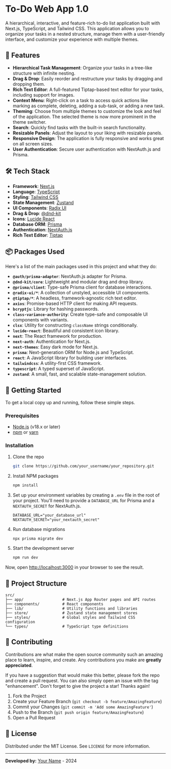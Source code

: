 # To-Do Web App 1.0

A hierarchical, interactive, and feature-rich to-do list application built with Next.js, TypeScript, and Tailwind CSS. This application allows you to organize your tasks in a nested structure, manage them with a user-friendly interface, and customize your experience with multiple themes.

## 🚀 Features

-   **Hierarchical Task Management**: Organize your tasks in a tree-like structure with infinite nesting.
-   **Drag & Drop**: Easily reorder and restructure your tasks by dragging and dropping them.
-   **Rich Text Editor**: A full-featured Tiptap-based text editor for your tasks, including support for images.
-   **Context Menu**: Right-click on a task to access quick actions like marking as complete, deleting, adding a sub-task, or adding a new task.
-   **Theming**: Choose from multiple themes to customize the look and feel of the application. The selected theme is now more prominent in the theme switcher.
-   **Search**: Quickly find tasks with the built-in search functionality.
-   **Resizable Panels**: Adjust the layout to your liking with resizable panels.
-   **Responsive Design**: The application is fully responsive and works great on all screen sizes.
-   **User Authentication**: Secure user authentication with NextAuth.js and Prisma.

## 🛠️ Tech Stack

-   **Framework**: [Next.js](https://nextjs.org/)
-   **Language**: [TypeScript](https://www.typescriptlang.org/)
-   **Styling**: [Tailwind CSS](https://tailwindcss.com/)
-   **State Management**: [Zustand](https://github.com/pmndrs/zustand)
-   **UI Components**: [Radix UI](https://www.radix-ui.com/)
-   **Drag & Drop**: [@dnd-kit](https://dndkit.com/)
-   **Icons**: [Lucide React](https://lucide.dev/)
-   **Database ORM**: [Prisma](https://www.prisma.io/)
-   **Authentication**: [NextAuth.js](https://next-auth.js.org/)
-   **Rich Text Editor**: [Tiptap](https://tiptap.dev/)

## 📦 Packages Used

Here's a list of the main packages used in this project and what they do:

-   **`@auth/prisma-adapter`**: NextAuth.js adapter for Prisma.
-   **`@dnd-kit/core`**: Lightweight and modular drag and drop library.
-   **`@prisma/client`**: Type-safe Prisma client for database interactions.
-   **`@radix-ui/*`**: A collection of unstyled, accessible UI components.
-   **`@tiptap/*`**: A headless, framework-agnostic rich text editor.
-   **`axios`**: Promise-based HTTP client for making API requests.
-   **`bcryptjs`**: Library for hashing passwords.
-   **`class-variance-authority`**: Create type-safe and composable UI components with variants.
-   **`clsx`**: Utility for constructing `className` strings conditionally.
-   **`lucide-react`**: Beautiful and consistent icon library.
-   **`next`**: The React framework for production.
-   **`next-auth`**: Authentication for Next.js.
-   **`next-themes`**: Easy dark mode for Next.js.
-   **`prisma`**: Next-generation ORM for Node.js and TypeScript.
-   **`react`**: A JavaScript library for building user interfaces.
-   **`tailwindcss`**: A utility-first CSS framework.
-   **`typescript`**: A typed superset of JavaScript.
-   **`zustand`**: A small, fast, and scalable state-management solution.

## 🏁 Getting Started

To get a local copy up and running, follow these simple steps.

### Prerequisites

-   [Node.js](https://nodejs.org/en/) (v18.x or later)
-   [npm](https://www.npmjs.com/) or [yarn](https://yarnpkg.com/)

### Installation

1.  Clone the repo
    ```sh
    git clone https://github.com/your_username/your_repository.git
    ```
2.  Install NPM packages
    ```sh
    npm install
    ```
3.  Set up your environment variables by creating a `.env` file in the root of your project. You'll need to provide a `DATABASE_URL` for Prisma and a `NEXTAUTH_SECRET` for NextAuth.js.
    ```env
    DATABASE_URL="your_database_url"
    NEXTAUTH_SECRET="your_nextauth_secret"
    ```
4.  Run database migrations
    ```sh
    npx prisma migrate dev
    ```
5.  Start the development server
    ```sh
    npm run dev
    ```

Now, open [http://localhost:3000](http://localhost:3000) in your browser to see the result.

## 📂 Project Structure

```
src/
├── app/                 # Next.js App Router pages and API routes
├── components/          # React components
├── lib/                 # Utility functions and libraries
├── store/               # Zustand state management stores
├── styles/              # Global styles and Tailwind CSS configuration
└── types/               # TypeScript type definitions
```

## 🤝 Contributing

Contributions are what make the open source community such an amazing place to learn, inspire, and create. Any contributions you make are **greatly appreciated**.

If you have a suggestion that would make this better, please fork the repo and create a pull request. You can also simply open an issue with the tag "enhancement".
Don't forget to give the project a star! Thanks again!

1.  Fork the Project
2.  Create your Feature Branch (`git checkout -b feature/AmazingFeature`)
3.  Commit your Changes (`git commit -m 'Add some AmazingFeature'`)
4.  Push to the Branch (`git push origin feature/AmazingFeature`)
5.  Open a Pull Request

## 📝 License

Distributed under the MIT License. See `LICENSE` for more information.

---

**Developed by:** [Your Name](https://github.com/your_username) - 2024 